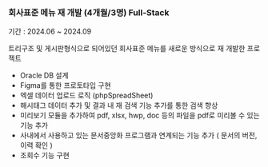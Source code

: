 ### 회사표준 메뉴 재 개발 (4개월/3명) Full-Stack

기간 : 2024.06 ~ 2024.09

트리구조 및 게시판형식으로 되어있던 회사표준 메뉴를 새로운 방식으로 재 개발한 프로젝트

- Oracle DB 설계
- Figma를 통한 프로토타입 구현
- 엑셀 데이터 업로드 로직 (phpSpreadSheet)
- 해시태그 데이터 추가 및 결과 내 재 검색 기능 추가를 통한 검색  향상
- 미리보기 모듈을 추가하여 pdf, xlsx, hwp, doc 등의 파일을 pdf로 미리볼 수 있는 기능 추가
- 사내에서 사용하고 있는 문서중앙화 프로그램과 연계되는 기능 추가 ( 문서의 버전, 이력 확인 )
- 조회수 기능 구현
